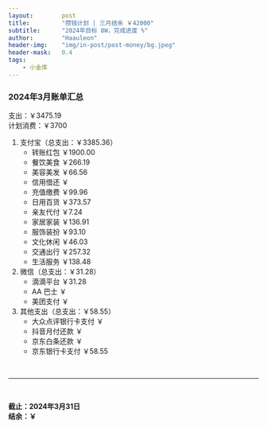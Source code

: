 ```yaml
---
layout:        post
title:         "攒钱计划 | 三月结余 ￥42000"
subtitle:      "2024年目标 8W，完成进度 %"
author:        "Haauleon"
header-img:    "img/in-post/post-money/bg.jpeg"
header-mask:   0.4
tags:
    - 小金库
---
```


### 2024年3月账单汇总             
支出：￥3475.19             
计划消费：￥3700        

1. 支付宝（总支出：￥3385.36）   
    - 转账红包 ￥1900.00   
    - 餐饮美食 ￥266.19    
    - 美容美发 ￥66.56     
    - 信用借还 ￥    
    - 充值缴费 ￥99.96     
    - 日用百货 ￥373.57      
    - 亲友代付 ￥7.24     
    - 家居家装 ￥136.91    
    - 服饰装扮 ￥93.10      
    - 文化休闲 ￥46.03    
    - 交通出行 ￥257.32      
    - 生活服务 ￥138.48      
2. 微信（总支出：￥31.28）      
    - 滴滴平台 ￥31.28   
    - AA 巴士 ￥    
    - 美团支付 ￥       
3. 其他支出（总支出：￥58.55）     
    - 大众点评银行卡支付 ￥    
    - 抖音月付还款 ￥    
    - 京东白条还款 ￥  
    - 京东银行卡支付 ￥58.55     

<br>

---

<br>

**截止：2024年3月31日**      
**结余：￥**        